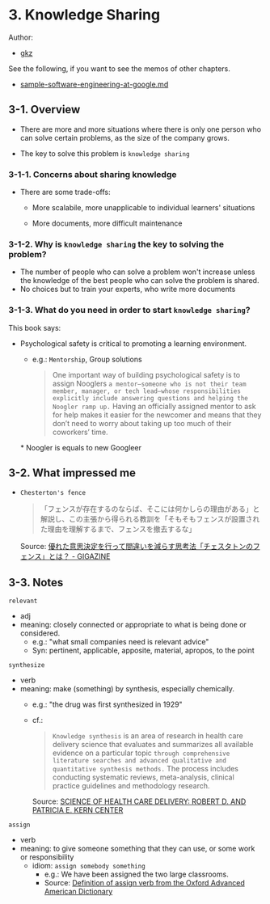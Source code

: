# 3. Knowledge Sharing

Author:
  - [gkz](https://twitter.com/gkzvoice)

See the following, if you want to see the memos of other chapters.
  - [sample-software-engineering-at-google.md ](logs/template/sample-software-engineering-at-google.md)

## 3-1. Overview

- There are more and more situations where there is only one person who can solve certain problems, as the size of the company grows.

- The key to solve this problem is `knowledge sharing`

### 3-1-1. Concerns about sharing knowledge

- There are some trade-offs:
  - More scalabile, more unapplicable to individual learners' situations

  - More documents, more difficult maintenance

### 3-1-2. Why is `knowledge sharing` the key to solving the problem?

- The number of people who can solve a problem won't increase unless the knowledge of the best people who can solve the problem is shared.
- No choices but to train your experts, who write more documents

### 3-1-3. What do you need in order to start `knowledge sharing`?

This book says:

- Psychological safety is critical to promoting a learning environment.
  - e.g.: `Mentorship`, Group solutions

    > One important way of building psychological safety is to assign Nooglers `a mentor—someone who is not their team member, manager, or tech lead—whose responsibilities explicitly include answering questions and helping the Noogler ramp up.` Having an officially assigned mentor to ask for help makes it easier for the newcomer and means that they don’t need to worry about taking up too much of their coworkers’ time.

  \* Noogler is equals to new Googleer

## 3-2. What impressed me

- `Chesterton's fence`
  >「フェンスが存在するのならば、そこには何かしらの理由がある」と解説し、この主張から得られる教訓を「そもそもフェンスが設置された理由を理解するまで、フェンスを撤去するな」

  Source: [優れた意思決定を行って間違いを減らす思考法「チェスタトンのフェンス」とは？ - GIGAZINE](https://gigazine.net/news/20200312-chestertons-fence)


## 3-3. Notes

`relevant`

- adj
- meaning: closely connected or appropriate to what is being done or considered.
  - e.g.: "what small companies need is relevant advice"
  - Syn: pertinent, applicable, apposite, material, apropos, to the point

`synthesize`

- verb
- meaning: make (something) by synthesis, especially chemically.
  - e.g.: "the drug was first synthesized in 1929"
  - cf.:
    >`Knowledge synthesis` is an area of research in health care delivery science that evaluates and summarizes all available evidence on a particular topic `through comprehensive literature searches and advanced qualitative and quantitative synthesis methods.` The process includes conducting systematic reviews, meta-analysis, clinical practice guidelines and methodology research.
    
    Source: [SCIENCE OF HEALTH CARE DELIVERY: ROBERT D. AND PATRICIA E. KERN CENTER](https://www.mayo.edu/research/centers-programs/robert-d-patricia-e-kern-center-science-health-care-delivery/research-activities/shared-services/knowledge-synthesis)

`assign`
  - verb
  - meaning: to give someone something that they can use, or some work or responsibility
    - idiom: `assign somebody something` 
      - e.g.: We have been assigned the two large classrooms.
      - Source: [Definition of assign verb from the Oxford Advanced American Dictionary](https://www.oxfordlearnersdictionaries.com/definition/american_english/assign)
  



